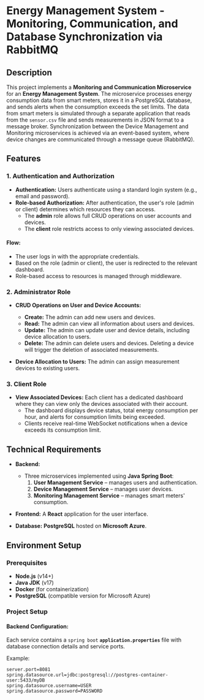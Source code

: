 # Energy Management System - Monitoring, Communication, and Database Synchronization via RabbitMQ

## Description
This project implements a **Monitoring and Communication Microservice** for an **Energy Management System**. The microservice processes energy consumption data from smart meters, stores it in a PostgreSQL database, and sends alerts when the consumption exceeds the set limits. The data from smart meters is simulated through a separate application that reads from the `sensor.csv` file and sends measurements in JSON format to a message broker. Synchronization between the Device Management and Monitoring microservices is achieved via an event-based system, where device changes are communicated through a message queue (RabbitMQ).

## Features

### 1. Authentication and Authorization
- **Authentication:** Users authenticate using a standard login system (e.g., email and password).
- **Role-based Authorization:** After authentication, the user's role (admin or client) determines which resources they can access. 
  - The **admin** role allows full CRUD operations on user accounts and devices.
  - The **client** role restricts access to only viewing associated devices.

#### Flow:
- The user logs in with the appropriate credentials.
- Based on the role (admin or client), the user is redirected to the relevant dashboard.
- Role-based access to resources is managed through middleware.

### 2. Administrator Role
- **CRUD Operations on User and Device Accounts:**
  - **Create:** The admin can add new users and devices.
  - **Read:** The admin can view all information about users and devices.
  - **Update:** The admin can update user and device details, including device allocation to users.
  - **Delete:** The admin can delete users and devices. Deleting a device will trigger the deletion of associated measurements.
  
- **Device Allocation to Users:** The admin can assign measurement devices to existing users.

### 3. Client Role
- **View Associated Devices:** Each client has a dedicated dashboard where they can view only the devices associated with their account. 
  - The dashboard displays device status, total energy consumption per hour, and alerts for consumption limits being exceeded.
  - Clients receive real-time WebSocket notifications when a device exceeds its consumption limit.

## Technical Requirements

- **Backend:**
  - Three microservices implemented using **Java Spring Boot**:
    1. **User Management Service** – manages users and authentication.
    2. **Device Management Service** – manages user devices.
    3. **Monitoring Management Service** – manages smart meters' consumption.
  
- **Frontend:** A **React** application for the user interface.
- **Database:** **PostgreSQL** hosted on **Microsoft Azure**.

## Environment Setup

### Prerequisites
- **Node.js** (v14+)
- **Java JDK** (v17)
- **Docker** (for containerization)
- **PostgreSQL** (compatible version for Microsoft Azure)

### Project Setup

#### Backend Configuration:
Each service contains a `spring boot` **`application.properties`** file with database connection details and service ports.

Example:
```properties
server.port=8081
spring.datasource.url=jdbc:postgresql://postgres-container- user:5433/myDB
spring.datasource.username=USER
spring.datasource.password=PASSWORD

